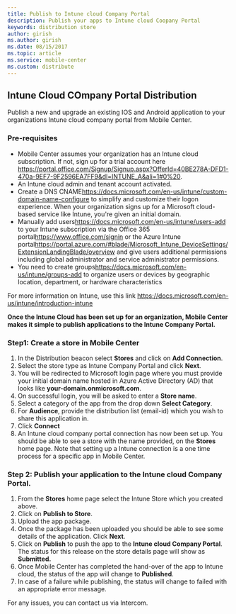 ```yaml
---
title: Publish to Intune cloud Company Portal
description: Publish your apps to Intune cloud Coopany Portal
keywords: distribution store
author: girish
ms.author: girish
ms.date: 08/15/2017
ms.topic: article
ms.service: mobile-center
ms.custom: distribute
---
```


## Intune Cloud COmpany Portal Distribution 

Publish a new and upgrade an existing IOS and Android application to your organizations Intune cloud company portal from Mobile Center.

### Pre-requisites

* Mobile Center assumes your organization has an Intune cloud subscription. If not, sign up for a trial account here <https://portal.office.com/Signup/Signup.aspx?OfferId=40BE278A-DFD1-470a-9EF7-9F2596EA7FF9&dl=INTUNE_A&ali=1#0%20>.
* An Intune cloud admin and tenant account activated.
* Create a DNS CNAME<https://docs.microsoft.com/en-us/intune/custom-domain-name-configure> to simplify and customize their logon experience. When your organization signs up for a Microsoft cloud-based service like Intune, you're given an initial domain.
* Manually add users<https://docs.microsoft.com/en-us/intune/users-add> to your Intune subscription via the Office 365 portal<https://www.office.com/signin> or the Azure Intune portal<https://portal.azure.com/#blade/Microsoft_Intune_DeviceSettings/ExtensionLandingBlade/overview> and give users additional permissions including global administrator and service administrator permissions.
* You need to create groups<https://docs.microsoft.com/en-us/intune/groups-add> to organize users or devices by geographic location, department, or hardware characteristics

For more information on Intune, use this link <https://docs.microsoft.com/en-us/intune/introduction-intune>

**Once the Intune Cloud has been set up for an organization, Mobile Center makes it simple to publish applications to the Intune Company Portal.**


### Step1: Create a store in Mobile Center

1. In the Distribution beacon select **Stores** and click on **Add Connection**.  
2. Select the store type as Intune Company Portal and click **Next**. 
3. You will be redirected to Microsoft login page where you must provide your initial domain name hosted in Azure Active Directory (AD) that looks like **your-domain.onmicrosoft.com**.
4. On successful login, you will be asked to enter a **Store name**.
5. Select a category of the app from the drop down **Select Category**. 
6. For **Audience**, provide the distribution list (email-id) which you wish to share this application in.
7. Click **Connect**
8. An Intune cloud company portal connection has now been set up. You should be able to see a store with the name provided, on the **Stores** home page. Note that setting up a Intune connection is a one time process for a specific app in Mobile Center.

### Step 2: Publish your application to the Intune cloud Company Portal.

1. From the **Stores** home page select the Intune Store which you created above. 
2. Click on **Publish to Store**.
3. Upload the app package. 
4. Once the package has been uploaded you should be able to see some details of the application. Click **Next**.
5. Click on **Publish** to push the app to the **Intune cloud Company Portal**. The status for this release on the store details page will show as **Submitted.**
6. Once Mobile Center has completed the hand-over of the app to Intune cloud, the status of the app will change to **Published**.
7. In case of a failure while publishing, the status will change to failed with an appropriate error message. 

For any issues, you can contact us via Intercom. 